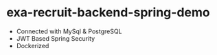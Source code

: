 # exa-recruit-backend-spring-demo

* Connected with MySql & PostgreSQL
* JWT Based Spring Security
* Dockerized